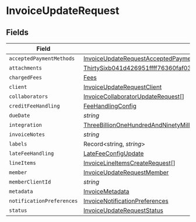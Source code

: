 # InvoiceUpdateRequest


## Fields

| Field                                                                                                                                                                                                                                                                                                                             | Type                                                                                                                                                                                                                                                                                                                              | Required                                                                                                                                                                                                                                                                                                                          | Description                                                                                                                                                                                                                                                                                                                       |
| --------------------------------------------------------------------------------------------------------------------------------------------------------------------------------------------------------------------------------------------------------------------------------------------------------------------------------- | --------------------------------------------------------------------------------------------------------------------------------------------------------------------------------------------------------------------------------------------------------------------------------------------------------------------------------- | --------------------------------------------------------------------------------------------------------------------------------------------------------------------------------------------------------------------------------------------------------------------------------------------------------------------------------- | --------------------------------------------------------------------------------------------------------------------------------------------------------------------------------------------------------------------------------------------------------------------------------------------------------------------------------- |
| `acceptedPaymentMethods`                                                                                                                                                                                                                                                                                                          | [InvoiceUpdateRequestAcceptedPaymentMethods](../../models/shared/invoiceupdaterequestacceptedpaymentmethods.md)[]                                                                                                                                                                                                                 | :heavy_minus_sign:                                                                                                                                                                                                                                                                                                                | N/A                                                                                                                                                                                                                                                                                                                               |
| `attachments`                                                                                                                                                                                                                                                                                                                     | [ThirtySixb041d426951ffff76360faf03ef8ae938bed9739e6ad9f51acb982782296a2](../../models/shared/thirtysixb041d426951ffff76360faf03ef8ae938bed9739e6ad9f51acb982782296a2.md)                                                                                                                                                         | :heavy_minus_sign:                                                                                                                                                                                                                                                                                                                | N/A                                                                                                                                                                                                                                                                                                                               |
| `chargedFees`                                                                                                                                                                                                                                                                                                                     | [Fees](../../models/shared/fees.md)                                                                                                                                                                                                                                                                                               | :heavy_minus_sign:                                                                                                                                                                                                                                                                                                                | N/A                                                                                                                                                                                                                                                                                                                               |
| `client`                                                                                                                                                                                                                                                                                                                          | [InvoiceUpdateRequestClient](../../models/shared/invoiceupdaterequestclient.md)                                                                                                                                                                                                                                                   | :heavy_minus_sign:                                                                                                                                                                                                                                                                                                                | N/A                                                                                                                                                                                                                                                                                                                               |
| `collaborators`                                                                                                                                                                                                                                                                                                                   | [InvoiceCollaboratorUpdateRequest](../../models/shared/invoicecollaboratorupdaterequest.md)[]                                                                                                                                                                                                                                     | :heavy_minus_sign:                                                                                                                                                                                                                                                                                                                | N/A                                                                                                                                                                                                                                                                                                                               |
| `creditFeeHandling`                                                                                                                                                                                                                                                                                                               | [FeeHandlingConfig](../../models/shared/feehandlingconfig.md)                                                                                                                                                                                                                                                                     | :heavy_minus_sign:                                                                                                                                                                                                                                                                                                                | N/A                                                                                                                                                                                                                                                                                                                               |
| `dueDate`                                                                                                                                                                                                                                                                                                                         | *string*                                                                                                                                                                                                                                                                                                                          | :heavy_minus_sign:                                                                                                                                                                                                                                                                                                                | N/A                                                                                                                                                                                                                                                                                                                               |
| `integration`                                                                                                                                                                                                                                                                                                                     | [ThreeBillionOneHundredAndNinetyMillionSixHundredAndEightyFiveThousandEightHundredAndThirtyTwoa4970525ea5b0803efff0b36a0202062e1fd8a0bc187acbe156461](../../models/shared/threebilliononehundredandninetymillionsixhundredandeightyfivethousandeighthundredandthirtytwoa4970525ea5b0803efff0b36a0202062e1fd8a0bc187acbe156461.md) | :heavy_minus_sign:                                                                                                                                                                                                                                                                                                                | N/A                                                                                                                                                                                                                                                                                                                               |
| `invoiceNotes`                                                                                                                                                                                                                                                                                                                    | *string*                                                                                                                                                                                                                                                                                                                          | :heavy_minus_sign:                                                                                                                                                                                                                                                                                                                | N/A                                                                                                                                                                                                                                                                                                                               |
| `labels`                                                                                                                                                                                                                                                                                                                          | Record<string, *string*>                                                                                                                                                                                                                                                                                                          | :heavy_minus_sign:                                                                                                                                                                                                                                                                                                                | N/A                                                                                                                                                                                                                                                                                                                               |
| `lateFeeHandling`                                                                                                                                                                                                                                                                                                                 | [LateFeeConfigUpdate](../../models/shared/latefeeconfigupdate.md)                                                                                                                                                                                                                                                                 | :heavy_minus_sign:                                                                                                                                                                                                                                                                                                                | N/A                                                                                                                                                                                                                                                                                                                               |
| `lineItems`                                                                                                                                                                                                                                                                                                                       | [InvoiceLineItemsCreateRequest](../../models/shared/invoicelineitemscreaterequest.md)[]                                                                                                                                                                                                                                           | :heavy_minus_sign:                                                                                                                                                                                                                                                                                                                | N/A                                                                                                                                                                                                                                                                                                                               |
| `member`                                                                                                                                                                                                                                                                                                                          | [InvoiceUpdateRequestMember](../../models/shared/invoiceupdaterequestmember.md)                                                                                                                                                                                                                                                   | :heavy_minus_sign:                                                                                                                                                                                                                                                                                                                | N/A                                                                                                                                                                                                                                                                                                                               |
| `memberClientId`                                                                                                                                                                                                                                                                                                                  | *string*                                                                                                                                                                                                                                                                                                                          | :heavy_minus_sign:                                                                                                                                                                                                                                                                                                                | N/A                                                                                                                                                                                                                                                                                                                               |
| `metadata`                                                                                                                                                                                                                                                                                                                        | [InvoiceMetadata](../../models/shared/invoicemetadata.md)                                                                                                                                                                                                                                                                         | :heavy_minus_sign:                                                                                                                                                                                                                                                                                                                | N/A                                                                                                                                                                                                                                                                                                                               |
| `notificationPreferences`                                                                                                                                                                                                                                                                                                         | [InvoiceNotificationPreferences](../../models/shared/invoicenotificationpreferences.md)                                                                                                                                                                                                                                           | :heavy_minus_sign:                                                                                                                                                                                                                                                                                                                | N/A                                                                                                                                                                                                                                                                                                                               |
| `status`                                                                                                                                                                                                                                                                                                                          | [InvoiceUpdateRequestStatus](../../models/shared/invoiceupdaterequeststatus.md)                                                                                                                                                                                                                                                   | :heavy_minus_sign:                                                                                                                                                                                                                                                                                                                | N/A                                                                                                                                                                                                                                                                                                                               |
